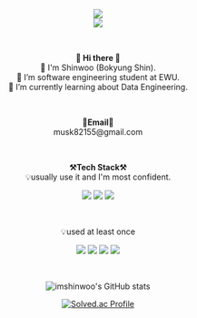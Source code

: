 <p align = "center">
  <img src="https://capsule-render.vercel.app/api?type=waving&color=gradient&height=300&section=header&text=Shinwoo&fontSize=70" /><br>
  <a href="https://velog.io/@takeon/posts" target="_blank"><img src = "https://img.shields.io/badge/Velog-20C997?logo=velog&logoColor=white"></a>
</p><br>


<p align="center">
  <Strong>👋 Hi there 👋</Strong><br>
  🧦 I'm Shinwoo (Bokyung Shin).<br>
  🔭 I’m software engineering student at EWU.<br>
  🌱 I’m currently learning about Data Engineering.
</p><br>


<p align="center">
  <Strong>📧Email📧</Strong><br>
  musk82155@gmail.com<br>
</p><br>


<p align="center">
    <Strong>⚒️Tech Stack⚒️</Strong><br>
    💡usually use it and I'm most confident.
</p>
<p align="center" display="inline-block">
  <img src="https://img.shields.io/badge/Python-3776AB?style=for-the-badge&logo=Python&logoColor=white">
  <img src="https://img.shields.io/badge/Java-ED8B00?style=for-the-badge&logo=openjdk&logoColor=white">
  <img src="https://img.shields.io/badge/MySQL-00000F?style=for-the-badge&logo=mysql&logoColor=white">
</p><br>


<p align="center">
    💡used at least once
</p>
<p align="center" display="inline-block">
  <img src="https://img.shields.io/badge/AWS-232F3E?style=for-the-badge&logo=Amazon AWS&logoColor=white">
  <img src="https://img.shields.io/badge/html-E34F26?style=for-the-badge&logo=html5&logoColor=white">
  <img src="https://img.shields.io/badge/Node.js-339933?style=for-the-badge&logo=Node.js&logoColor=black">
  <img src="https://img.shields.io/badge/C-A8B9CC?style=for-the-badge&logo=C&logoColor=white">
</p><br>

<div align="center">
  
  ![imshinwoo's GitHub stats](https://github-readme-stats.vercel.app/api?username=imshinwoo)
</div>

<div align="center">

  [![Solved.ac Profile](http://mazassumnida.wtf/api/generate_badge?boj=musk82155)](https://solved.ac/musk82155)
</div>

